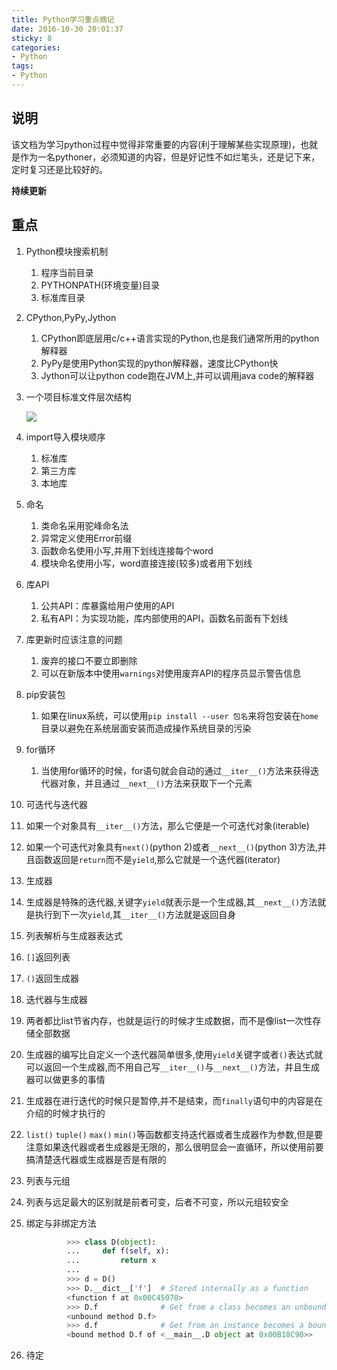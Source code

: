 ```yaml
---
title: Python学习重点摘记
date: 2016-10-30 20:01:37
sticky: 8
categories: 
- Python
tags:
- Python
---
```


## 说明
该文档为学习python过程中觉得非常重要的内容(利于理解某些实现原理)，也就是作为一名pythoner，必须知道的内容，但是好记性不如烂笔头，还是记下来，定时复习还是比较好的。

**持续更新**

<!-- more -->

## 重点

1. Python模块搜索机制

   1. 程序当前目录
   2. PYTHONPATH(环境变量)目录
   3. 标准库目录

2. CPython,PyPy,Jython
   1. CPython即底层用c/c++语言实现的Python,也是我们通常所用的python解释器
   2. PyPy是使用Python实现的python解释器，速度比CPython快
   3. Jython可以让python code跑在JVM上,并可以调用java code的解释器

3. 一个项目标准文件层次结构

   ![](http://i.imgur.com/jwwhOiY.png)

4. import导入模块顺序
   1. 标准库
   2. 第三方库
   3. 本地库

5. 命名
   1. 类命名采用驼峰命名法
   2. 异常定义使用Error前缀
   3. 函数命名使用小写,并用下划线连接每个word
   4. 模块命名使用小写，word直接连接(较多)或者用下划线

6. 库API
   1. 公共API：库暴露给用户使用的API
   2. 私有API：为实现功能，库内部使用的API，函数名前面有下划线

7. 库更新时应该注意的问题
   1. 废弃的接口不要立即删除
   2. 可以在新版本中使用`warnings`对使用废弃API的程序员显示警告信息

8. pip安装包
   1. 如果在linux系统，可以使用`pip install --user 包名`来将包安装在`home`目录以避免在系统层面安装而造成操作系统目录的污染

9. for循环
   1. 当使用for循环的时候，for语句就会自动的通过`__iter__()`方法来获得迭代器对象，并且通过`__next__()`方法来获取下一个元素

10. 可迭代与迭代器
   1. 如果一个对象具有`__iter__()`方法，那么它便是一个可迭代对象(iterable)
   2. 如果一个可迭代对象具有`next()`(python 2)或者`__next__()`(python 3)方法,并且函数返回是`return`而不是`yield`,那么它就是一个迭代器(iterator)

11. 生成器
   1. 生成器是特殊的迭代器,关键字`yield`就表示是一个生成器,其`__next__()`方法就是执行到下一次`yield`,其`__iter__()`方法就是返回自身

12. 列表解析与生成器表达式
   1. `[]`返回列表
   2. `()`返回生成器

13. 迭代器与生成器
   1. 两者都比list节省内存，也就是运行的时候才生成数据，而不是像list一次性存储全部数据
   2. 生成器的编写比自定义一个迭代器简单很多,使用`yield`关键字或者`()`表达式就可以返回一个生成器,而不用自己写`__iter__()`与`__next__()`方法，并且生成器可以做更多的事情
   3. 生成器在进行迭代的时候只是暂停,并不是结束，而`finally`语句中的内容是在介绍的时候才执行的
   4. `list()` `tuple()` `max()` `min()`等函数都支持迭代器或者生成器作为参数,但是要注意如果迭代器或者生成器是无限的，那么很明显会一直循环，所以使用前要搞清楚迭代器或生成器是否是有限的

14. 列表与元组
   1. 列表与远足最大的区别就是前者可变，后者不可变，所以元组较安全

15. 绑定与非绑定方法

	```python
	         >>> class D(object):
	         ...     def f(self, x):
	         ...         return x
	         ...
	         >>> d = D()
	         >>> D.__dict__['f']  # Stored internally as a function
	         <function f at 0x00C45070>
	         >>> D.f              # Get from a class becomes an unbound method
	         <unbound method D.f>
	         >>> d.f              # Get from an instance becomes a bound method
	         <bound method D.f of <__main__.D object at 0x00B18C90>>
	```

16. 待定
